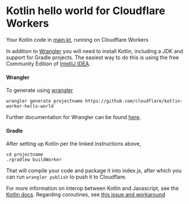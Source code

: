 # Kotlin hello world for Cloudflare Workers

Your Kotlin code in [main.kt](https://github.com/cloudflare/kotlin-worker-hello-world/blob/master/src/main/kotlin/main.kt), running on Cloudflare Workers

In addition to [Wrangler](https://github.com/cloudflare/wrangler) you will need to install Kotlin, including a JDK and support for Gradle projects. The easiest way to do this is using the free Community Edition of [IntelliJ IDEA](https://kotlinlang.org/docs/tutorials/jvm-get-started.html).

#### Wrangler

To generate using [wrangler](https://github.com/cloudflare/wrangler)

```
wrangler generate projectname https://github.com/cloudflare/kotlin-worker-hello-world
```

Further documentation for Wrangler can be found [here](https://developers.cloudflare.com/workers/tooling/wrangler).

#### Gradle

After setting up Kotlin per the linked instructions above,

```
cd projectname
./gradlew buildWorker
```

That will compile your code and package it into index.js, after which you can run `wrangler publish` to push it to Cloudflare.

For more information on interop between Kotlin and Javascript, see the [Kotlin docs](https://kotlinlang.org/docs/reference/js-interop.html).  Regarding coroutines, see [this issue and workaround](https://github.com/cloudflare/kotlin-worker-hello-world/issues/2)
